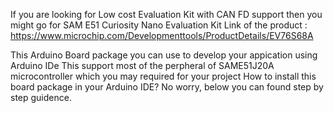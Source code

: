 If you are looking for Low cost Evaluation Kit with CAN FD support then you might go for SAM E51 Curiosity Nano Evaluation Kit
Link of the product : https://www.microchip.com/Developmenttools/ProductDetails/EV76S68A

This Arduino Board package you can use to develop your appication using Arduino IDe 
This support most of the perpheral of SAME51J20A microcontroller which you may required for your project
How to install this board package in your Arduino IDE? No worry, below you can found step by step guidence.


